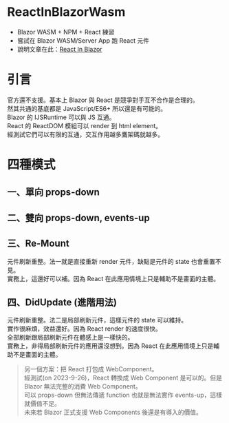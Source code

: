 # ReactInBlazorWasm
 * Blazor WASM + NPM + React 練習   
 * 嘗試在 Blazor WASM/Server App 跑 React 元件
 * 說明文章在此：[React In Blazor](https://rely-ky.gitbook.io/gitbook2/react-in-blazor) 

# 引言
官方還不支援。基本上 Blazor 與 React 是競爭對手互不合作是合理的。   
然其共通的基底都是 JavaScript/ES6+ 所以還是有可能的。   
Blazor 的 IJSRuntime 可以與 JS 互通。   
React 的 ReactDOM 模組可以 render 到 html element。   
經測試它們可以有限的互通，交互作用越多鷹架碼就越多。  

# 四種模式
## 一、單向 props-down   
## 二、雙向 props-down, events-up   
## 三、Re-Mount   
元件刷新重整。法一就是直接重新 render 元件，缺點是元件的 state 也會重置不見。    
實務上，這還好可以補。因為 React 在此應用情境上只是輔助不是畫面的主體。   

## 四、DidUpdate (進階用法)
元件刷新重整。法二是局部刷新元件，這樣元件的 state 可以維持。  
實作很麻煩，效益還好。因為 React render 的速度很快。  
全部刷新跟局部刷新元件在體感上是一樣快的。   
實務上，非得局部刷新元件的應用還沒想到。因為 React 在此應用情境上只是輔助不是畫面的主體。   

> 另一個方案：把 React 打包成 WebComponent。   
> 經測試(on 2023-9-26)，React 轉換成 Web Component 是可以的。但是 Blazor 無法完整的消費 Web Component。   
> 可以 props-down 但無法傳遞 function 也就是無法實作 events-up，這樣就價值不足。   
> 未來若 Blazor 正式支援 Web Components 後還是有導入的價值。   

